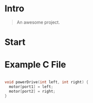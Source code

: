 # Intro

> An awesome project.

# Start

# Example C File
``` c

void powerDrive(int left, int right) {
  motor[port1] = left;
  motor[port2] = right;
}
```